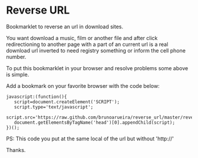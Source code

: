Reverse URL
===========

Bookmarklet to reverse an url in download sites.

You want download a music, film or another file and after click redirectioning to another page with a part of an current url is a real download url inverted to need registry something or inform the cell phone number.

To put this bookmarklet in your browser and resolve problems some above is simple.

Add a bookmark on your favorite browser with the code below:

    javascript:(function(){
       script=document.createElement('SCRIPT');
       script.type='text/javascript';
       script.src='https://raw.github.com/brunoarueira/reverse_url/master/reverse_url_bookmarklet.js';
       document.getElementsByTagName('head')[0].appendChild(script);
    })();

PS: This code you put at the same local of the url but without 'http://'

Thanks.

